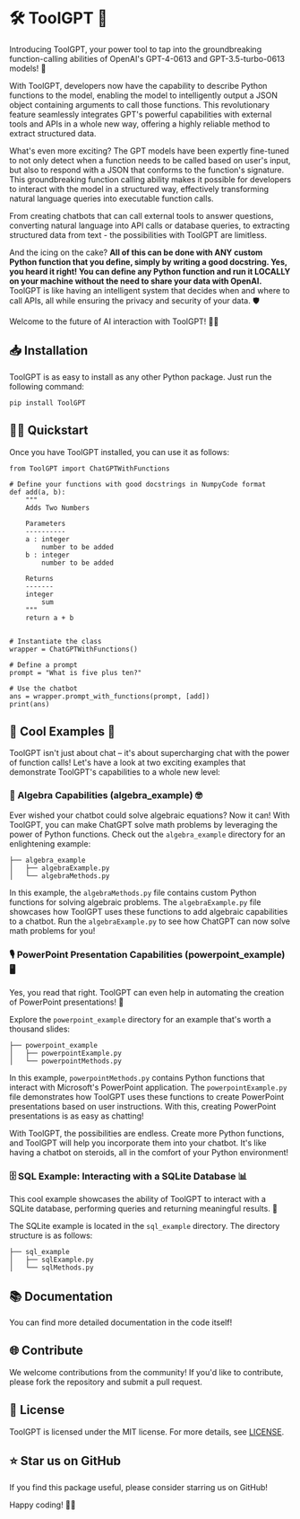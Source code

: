 # 🛠️ ToolGPT 🤖

Introducing ToolGPT, your power tool to tap into the groundbreaking function-calling abilities of OpenAI's GPT-4-0613 and GPT-3.5-turbo-0613 models! 🚀

With ToolGPT, developers now have the capability to describe Python functions to the model, enabling the model to intelligently output a JSON object containing arguments to call those functions. This revolutionary feature seamlessly integrates GPT's powerful capabilities with external tools and APIs in a whole new way, offering a highly reliable method to extract structured data.

What's even more exciting? The GPT models have been expertly fine-tuned to not only detect when a function needs to be called based on user's input, but also to respond with a JSON that conforms to the function's signature. This groundbreaking function calling ability makes it possible for developers to interact with the model in a structured way, effectively transforming natural language queries into executable function calls. 

From creating chatbots that can call external tools to answer questions, converting natural language into API calls or database queries, to extracting structured data from text - the possibilities with ToolGPT are limitless.

And the icing on the cake? **All of this can be done with ANY custom Python function that you define, simply by writing a good docstring. Yes, you heard it right! You can define any Python function and run it LOCALLY on your machine without the need to share your data with OpenAI.** ToolGPT is like having an intelligent system that decides when and where to call APIs, all while ensuring the privacy and security of your data. 🛡️ 

Welcome to the future of AI interaction with ToolGPT! 🚀🚀


## 📥 Installation

ToolGPT is as easy to install as any other Python package. Just run the following command:

```
pip install ToolGPT
```

## 🏃‍♀️ Quickstart

Once you have ToolGPT installed, you can use it as follows:

```
from ToolGPT import ChatGPTWithFunctions

# Define your functions with good docstrings in NumpyCode format
def add(a, b):
    """
    Adds Two Numbers

    Parameters
    ----------
    a : integer
        number to be added
    b : integer
        number to be added

    Returns
    -------
    integer
        sum
    """
    return a + b


# Instantiate the class
wrapper = ChatGPTWithFunctions()

# Define a prompt
prompt = "What is five plus ten?"

# Use the chatbot
ans = wrapper.prompt_with_functions(prompt, [add])
print(ans)
```

## 🎉 Cool Examples 🚀

ToolGPT isn't just about chat – it's about supercharging chat with the power of function calls! Let's have a look at two exciting examples that demonstrate ToolGPT's capabilities to a whole new level:

### 🧮 Algebra Capabilities (algebra_example) 🤓

Ever wished your chatbot could solve algebraic equations? Now it can! With ToolGPT, you can make ChatGPT solve math problems by leveraging the power of Python functions. Check out the `algebra_example` directory for an enlightening example:

```
├── algebra_example
│   ├── algebraExample.py
│   └── algebraMethods.py
```

In this example, the `algebraMethods.py` file contains custom Python functions for solving algebraic problems. The `algebraExample.py` file showcases how ToolGPT uses these functions to add algebraic capabilities to a chatbot. Run the `algebraExample.py` to see how ChatGPT can now solve math problems for you!

### 🎙️ PowerPoint Presentation Capabilities (powerpoint_example) 🖥️

Yes, you read that right. ToolGPT can even help in automating the creation of PowerPoint presentations! 🎉

Explore the `powerpoint_example` directory for an example that's worth a thousand slides:

```
├── powerpoint_example
│   ├── powerpointExample.py
│   └── powerpointMethods.py
```


In this example, `powerpointMethods.py` contains Python functions that interact with Microsoft's PowerPoint application. The `powerpointExample.py` file demonstrates how ToolGPT uses these functions to create PowerPoint presentations based on user instructions. With this, creating PowerPoint presentations is as easy as chatting!

With ToolGPT, the possibilities are endless. Create more Python functions, and ToolGPT will help you incorporate them into your chatbot. It's like having a chatbot on steroids, all in the comfort of your Python environment!

### 🗄️ SQL Example: Interacting with a SQLite Database 📊

This cool example showcases the ability of ToolGPT to interact with a SQLite database, performing queries and returning meaningful results. 🎉

The SQLite example is located in the `sql_example` directory. The directory structure is as follows:

```
├── sql_example
│   ├── sqlExample.py
│   └── sqlMethods.py
```

## 📚 Documentation

You can find more detailed documentation in the code itself!

## 🌐 Contribute

We welcome contributions from the community! If you'd like to contribute, please fork the repository and submit a pull request.

## 📄 License

ToolGPT is licensed under the MIT license. For more details, see [LICENSE](./LICENSE).

## ⭐ Star us on GitHub

If you find this package useful, please consider starring us on GitHub!

Happy coding! 🚀🚀

